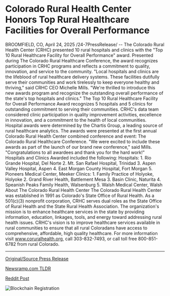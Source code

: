 # Colorado Rural Health Center Honors Top Rural Healthcare Facilities for Overall Performance

BROOMFIELD, CO, April 24, 2025 /24-7PressRelease/ -- The Colorado Rural Health Center (CRHC) presented 10 rural hospitals and clinics with the "Top 10 Rural Healthcare Facility for Overall Performance" award. Presented during The Colorado Rural Healthcare Conference, the award recognizes participation in CRHC programs and reflects a commitment to quality, innovation, and service to the community.   "Local hospitals and clinics are the lifeblood of rural healthcare delivery systems. These facilities dutifully serve their communities and work tirelessly to keep everyone healthy and thriving," said CRHC CEO Michelle Mills. "We're thrilled to introduce this new awards program and recognize the outstanding overall performance of the state's top hospitals and clinics."  The Top 10 Rural Healthcare Facility for Overall Performance Award recognizes 5 hospitals and 5 clinics for outstanding commitment to serving their communities. CRHC's data team considered clinic participation in quality improvement activities, excellence in innovation, and a commitment to the health of local communities. Hospital awards were determined by the Chartis Group, a leading source of rural healthcare analytics.   The awards were presented at the first annual Colorado Rural Health Center combined conference and event: The Colorado Rural Healthcare Conference.  "We were excited to include these awards as part of the launch of our brand new conference," said Mills. "Congratulations to all awardees and thank you for the hard work!"  Hospitals and Clinics Awarded included the following:  Hospitals: 1.	Rio Grande Hospital, Del Norte 2.	Mt. San Rafael Hospital, Trinidad 3.	Aspen Valley Hospital, Aspen 4.	East Morgan County Hospital, Fort Morgan 5.	Pioneers Medical Center, Meeker  Clinics: 1.	Family Practice of Holyoke, Holyoke 2.	Grand River Health, Battlement Mesa 3.	Basin Clinic, Naturita 4.	Speanish Peaks Family Health, Walsenburg 5.	Walsh Medical Center, Walsh  About The Colorado Rural Health Center The Colorado Rural Health Center was established in 1991 as Colorado's State Office of Rural Health. As a 501(c)(3) nonprofit corporation, CRHC serves dual roles as the State Office of Rural Health and the State Rural Health Association. The organization's mission is to enhance healthcare services in the state by providing information, education, linkages, tools, and energy toward addressing rural health issues. CRHC's vision is to improve healthcare services available in rural communities to ensure that all rural Coloradans have access to comprehensive, affordable, high quality healthcare. For more information visit www.coruralhealth.org, call 303-832-7493, or call toll free 800-851-6782 from rural Colorado. 

---

[Original/Source Press Release](https://www.24-7pressrelease.com/press-release/522124/colorado-rural-health-center-honors-top-rural-healthcare-facilities-for-overall-performance)
                    

[Newsramp.com TLDR](https://newsramp.com/curated-news/colorado-rural-health-center-awards-top-10-rural-healthcare-facilities-for-overall-performance/5c10e387ec767e44b48d3bf8490b45f9) 

 



[Reddit Post](https://www.reddit.com/r/AwardsAndRecognition/comments/1k7bbf1/colorado_rural_health_center_awards_top_10_rural/) 



![Blockchain Registration](https://cdn.newsramp.app/24-7PressRelease/qrcode/254/25/milkAsiM.webp)